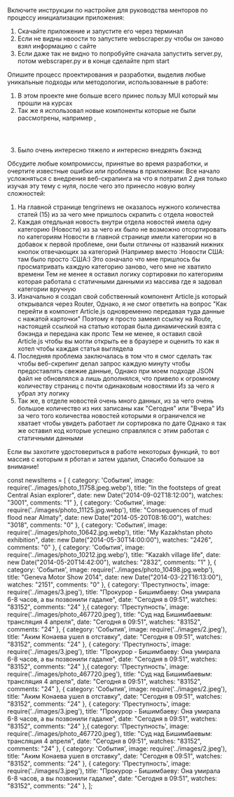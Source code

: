 Включите инструкции по настройке для руководства менторов по процессу инициализации приложения:

1. Скачайте приложение и запустите его через терминал
2. Если не видны нвоости то запустите webscraper.py чтобы он заново взял информацию  с сайте
3. Если даже так не видно то попробуйте сначала запустить server.py, потом webscraper.py и в конце сделайте npm start


Опишите процесс проектирования и разработки, выделив любые уникальные подходы или методологии, использованные в работе:

1. В этом проекте мне больше всего принес пользу MUI который мы прошли на курсах
2. Так же я использовал новые компоненты которые не были рассмотрены, например <Paper/>, <Header/>
3. Было очень интересно тяжело и интересно внедрять бэкэнд


Обсудите любые компромиссы, принятые во время разработки, и очертите известные ошибки или проблемы в приложении:
Все начало усложняться с внедрения веб-скрапинга на что я потратил 2 дня только изучая эту тему с нуля,
после чего это принесло новую волну сложностей:

1. На главной странице tengrinews не оказалось нужного количества статей (15) из за чего мне пришлось скрапить с отдела новостей
2. Каждая отедльная новость внутри отдела новостей имела одну категорию (Новости) из за чего их было не возможно отсортировать по категориям
Новости в главной странице имели категории но в добавок к первой проблеме, они были отличны от названий нижних кнопок отвечающих за категорий (Например вместо :Новости США: там было просто :США:)
Это означало что мне пришлось бы просматривать каждую категорию заново, чего мне не хватило времени
Тем не менее я оставил логику сортировки по категориям которая работала с статичными данными из массива где я задовал категории вручную 
3. Изначально я создал свой собственный компонент Article.js который открывался через Router,
Однако, я не смог ответить на вопрос "Как перейти в компонет Article.js одновременно передавая туда данные с нажатой карточки"
Поэтому я просто замеил ссылку на Route, настоящей ссылкой на статью которая была динамический взята с бэкэнда и передана как пропс
Тем не менее, я оставил свой Article.js чтобы вы могли открыть ее в браузере и оценить то как я хотел чтобы каждая статья выглядела
4. Последняя проблема заключалась в том что я смог сделать так чтобы веб-скрепинг делал запрос каждую минуту чтобы предоставлять свежие данные,
Однако при моем подходе JSON файл не обновлялся а лишь дополнялся, что привело к огромному количеству страниц с почти одинаковым новостями
Из за чего я убрал эту логику
5. Так же, в отделе новостей очень много данных, из за чего очень большое количество из них записаны как "Сегодня" или "Вчера"
Из за чего того количества новостей которыми я ограничелся не хватает чтобы увидеть работает ли сортировка по дате
Однако я так же оставил код которые успешно справлялся с этим работая с статичными данными


Если вы захотите удостовериться в работе некоторых функций, то вот массив с которым я рботал и затем удалил,
Спасибо большое за внимание!

const newsItems = [
    { 
        category: 'События',
        image: require('../images/photo_11758.jpeg.webp'),
        title: "In the footsteps of great Central Asian explorer",
        date: new Date("2014-09-02T18:12:00"),
        watches: "3001",
        comments: "1"
    },
    { 
        category: 'События',
        image: require('../images/photo_11125.jpg.webp'),
        title: "Consequences of mud flood near Almaty",
        date: new Date("2014-05-20T08:16:00"),
        watches: "3018",
        comments: "0"
    },
    { 
        category: 'События',
        image: require('../images/photo_10642.jpg.webp'),
        title: "My Kazakhstan photo exhibition",
        date: new Date("2014-05-30T14:00:00"),
        watches: "2426",
        comments: "0"
    },
    { 
        category: 'События',
        image: require('../images/photo_10212.jpg.webp'),
        title: "Kazakh village life",
        date: new Date("2014-05-20T14:42:00"),
        watches: "2832",
        comments: "1"
    },
    { 
        category: 'События',
        image: require('../images/photo_10498.jpg.webp'),
        title: "Geneva Motor Show 2014",
        date: new Date("2014-03-22T16:13:00"),
        watches: "2151",
        comments: "0"
    },
    { 
        category: 'Преступность',
        image: require('../images/3.jpeg'),
        title: "Прокурор - Бишимбаеву: Она умирала 6-8 часов, а вы позвонили гадалке",
        date: "Сегодня в 09:51",
        watches: "83152",
        comments: "24"
    },{ 
        category: 'Преступность',
        image: require('../images/photo_467720.jpeg'),
        title: "Суд над Бишимбаевым: трансляция 4 апреля",
        date: "Сегодня в 09:51",
        watches: "83152",
        comments: "24"
    },
    { 
        category: 'События',
        image: require('../images/2.jpeg'),
        title: "Аким Конаева ушел в отставку",
        date: "Сегодня в 09:51",
        watches: "83152",
        comments: "24"
    },
    { 
        category: 'Преступность',
        image: require('../images/3.jpeg'),
        title: "Прокурор - Бишимбаеву: Она умирала 6-8 часов, а вы позвонили гадалке",
        date: "Сегодня в 09:51",
        watches: "83152",
        comments: "24"
    },{ 
        category: 'Преступность',
        image: require('../images/photo_467720.jpeg'),
        title: "Суд над Бишимбаевым: трансляция 4 апреля",
        date: "Сегодня в 09:51",
        watches: "83152",
        comments: "24"
    },
    { 
        category: 'События',
        image: require('../images/2.jpeg'),
        title: "Аким Конаева ушел в отставку",
        date: "Сегодня в 09:51",
        watches: "83152",
        comments: "24"
    },
    { 
        category: 'Преступность',
        image: require('../images/3.jpeg'),
        title: "Прокурор - Бишимбаеву: Она умирала 6-8 часов, а вы позвонили гадалке",
        date: "Сегодня в 09:51",
        watches: "83152",
        comments: "24"
    },{ 
        category: 'Преступность',
        image: require('../images/photo_467720.jpeg'),
        title: "Суд над Бишимбаевым: трансляция 4 апреля",
        date: "Сегодня в 09:51",
        watches: "83152",
        comments: "24"
    },
    { 
        category: 'События',
        image: require('../images/2.jpeg'),
        title: "Аким Конаева ушел в отставку",
        date: "Сегодня в 09:51",
        watches: "83152",
        comments: "24"
    },
    { 
        category: 'Преступность',
        image: require('../images/3.jpeg'),
        title: "Прокурор - Бишимбаеву: Она умирала 6-8 часов, а вы позвонили гадалке",
        date: "Сегодня в 09:51",
        watches: "83152",
        comments: "24"
    },
  ];

